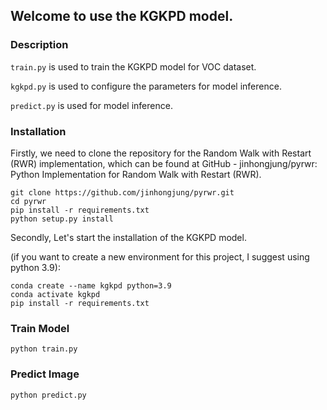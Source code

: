 ## Welcome to use the KGKPD model.

### Description

`train.py` is used to train the KGKPD model for VOC dataset.

`kgkpd.py` is used to configure the parameters for model inference.

`predict.py` is used for model inference.

### Installation

Firstly, we need to clone the repository for the Random Walk with Restart (RWR) implementation, which can be found at GitHub - jinhongjung/pyrwr: Python Implementation for Random Walk with Restart (RWR).

``` 
git clone https://github.com/jinhongjung/pyrwr.git
cd pyrwr
pip install -r requirements.txt
python setup.py install
```

Secondly, Let's start the installation of the KGKPD model.

(if you want to create a new environment for this project, I suggest using python 3.9):
```
conda create --name kgkpd python=3.9
conda activate kgkpd
pip install -r requirements.txt
```

### Train Model
```
python train.py
```

### Predict Image
```
python predict.py
```
